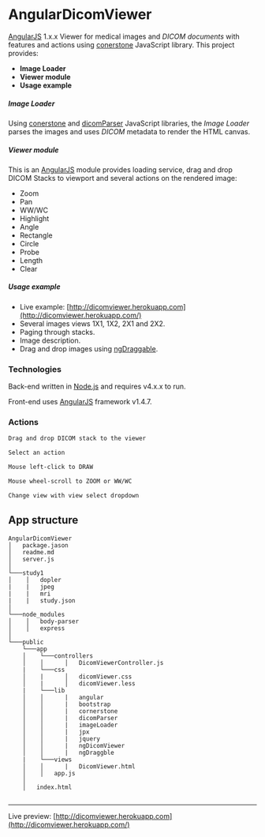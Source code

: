 # AngularDicomViewer

[AngularJS](https://github.com/angular/angular.js) 1.x.x Viewer for medical images and *DICOM documents* with features and actions using [conerstone](https://github.com/chafey/cornerstone) JavaScript library.
This project provides:

  - **Image Loader**
  - **Viewer module**
  - **Usage example**

##### Image Loader

Using [conerstone](https://github.com/chafey/cornerstone) and [dicomParser](https://github.com/chafey/dicomParser) JavaScript libraries, the *Image Loader* parses the images and uses *DICOM* metadata to render the HTML canvas.  

##### Viewer module

This is an [AngularJS](https://github.com/angular/angular.js) module provides loading service, drag and drop DICOM Stacks to viewport and several actions on the rendered image:
* Zoom
* Pan
* WW/WC
* Highlight
* Angle
* Rectangle
* Circle
* Probe
* Length
* Clear

##### Usage example

* Live example: [http://dicomviewer.herokuapp.com](http://dicomviewer.herokuapp.com/)
* Several images views 1X1, 1X2, 2X1 and 2X2.
* Paging through stacks.
* Image description.
* Drag and drop images using [ngDraggable](https://github.com/fatlinesofcode/ngDraggable/).

### Technologies

Back-end written in [Node.js](https://nodejs.org/) and requires v4.x.x to run.

Front-end uses [AngularJS](https://angularjs.org/) framework v1.4.7.

### Actions
```sh
Drag and drop DICOM stack to the viewer
```
```sh
Select an action
```
```sh
Mouse left-click to DRAW
```
```sh
Mouse wheel-scroll to ZOOM or WW/WC
```
```sh
Change view with view select dropdown
```

App structure
----

```
AngularDicomViewer
│   package.jason
│   readme.md
│   server.js
│
└───study1
│    │   dopler
|    |   jpeg
|    |   mri
|    |   study.json
│
└───node_modules
│    │   body-parser
│    │   express
│
└───public
    └───app
    │    └───controllers  
    │    │      │   DicomViewerController.js
    |    └───css
    │    |      │   dicomViewer.css 
    │    |      │   dicomViewer.less 
    |    └───lib
    │    │      |   angular  
    │    │      |   bootstrap
    │    │      |   cornerstone
    │    │      |   dicomParser  
    │    │      |   imageLoader
    │    │      |   jpx
    │    │      |   jquery
    │    │      |   ngDicomViewer
    │    │      |   ngDraggble
    |    └───views
    │    │      |   DicomViewer.html
    │    │   app.js  
    │
    │   index.html


```
----
Live preview: [http://dicomviewer.herokuapp.com](http://dicomviewer.herokuapp.com/)
